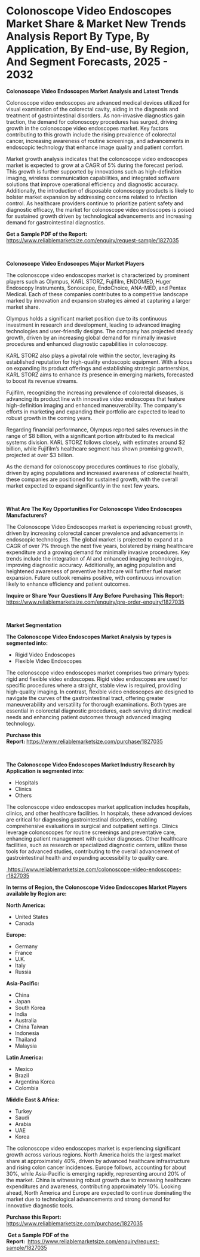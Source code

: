<p><h1>Colonoscope Video Endoscopes Market Share & Market New Trends Analysis Report By Type, By Application, By End-use, By Region, And Segment Forecasts, 2025 - 2032</h1></p><p><strong>Colonoscope Video Endoscopes Market Analysis and Latest Trends</strong></p>
<p><p>Colonoscope video endoscopes are advanced medical devices utilized for visual examination of the colorectal cavity, aiding in the diagnosis and treatment of gastrointestinal disorders. As non-invasive diagnostics gain traction, the demand for colonoscopy procedures has surged, driving growth in the colonoscope video endoscopes market. Key factors contributing to this growth include the rising prevalence of colorectal cancer, increasing awareness of routine screenings, and advancements in endoscopic technology that enhance image quality and patient comfort.</p><p>Market growth analysis indicates that the colonoscope video endoscopes market is expected to grow at a CAGR of 5% during the forecast period. This growth is further supported by innovations such as high-definition imaging, wireless communication capabilities, and integrated software solutions that improve operational efficiency and diagnostic accuracy. Additionally, the introduction of disposable colonoscopy products is likely to bolster market expansion by addressing concerns related to infection control. As healthcare providers continue to prioritize patient safety and diagnostic efficacy, the market for colonoscope video endoscopes is poised for sustained growth driven by technological advancements and increasing demand for gastrointestinal diagnostics.</p></p>
<p><strong>Get a Sample PDF of the Report:&nbsp;</strong> <a href="https://www.reliablemarketsize.com/enquiry/request-sample/1827035?utm_campaign=3564&utm_medium=2&utm_source=Github&utm_content=ia&utm_term=14042025&utm_id=colonoscope-video-endoscopes">https://www.reliablemarketsize.com/enquiry/request-sample/1827035</a></p>
<p>&nbsp;</p>
<p><strong>Colonoscope Video Endoscopes Major Market Players</strong></p>
<p><p>The colonoscope video endoscopes market is characterized by prominent players such as Olympus, KARL STORZ, Fujifilm, ENDOMED, Huger Endoscopy Instruments, Sonoscape, EndoChoice, ANA-MED, and Pentax Medical. Each of these companies contributes to a competitive landscape marked by innovation and expansion strategies aimed at capturing a larger market share.</p><p>Olympus holds a significant market position due to its continuous investment in research and development, leading to advanced imaging technologies and user-friendly designs. The company has projected steady growth, driven by an increasing global demand for minimally invasive procedures and enhanced diagnostic capabilities in colonoscopy.</p><p>KARL STORZ also plays a pivotal role within the sector, leveraging its established reputation for high-quality endoscopic equipment. With a focus on expanding its product offerings and establishing strategic partnerships, KARL STORZ aims to enhance its presence in emerging markets, forecasted to boost its revenue streams.</p><p>Fujifilm, recognizing the increasing prevalence of colorectal diseases, is advancing its product line with innovative video endoscopes that feature high-definition imaging and enhanced maneuverability. The company's efforts in marketing and expanding their portfolio are expected to lead to robust growth in the coming years.</p><p>Regarding financial performance, Olympus reported sales revenues in the range of $8 billion, with a significant portion attributed to its medical systems division. KARL STORZ follows closely, with estimates around $2 billion, while Fujifilm’s healthcare segment has shown promising growth, projected at over $3 billion. </p><p>As the demand for colonoscopy procedures continues to rise globally, driven by aging populations and increased awareness of colorectal health, these companies are positioned for sustained growth, with the overall market expected to expand significantly in the next few years.</p></p>
<p>&nbsp;</p>
<p><strong>What Are The Key Opportunities For Colonoscope Video Endoscopes Manufacturers?</strong></p>
<p><p>The Colonoscope Video Endoscopes market is experiencing robust growth, driven by increasing colorectal cancer prevalence and advancements in endoscopic technologies. The global market is projected to expand at a CAGR of over 7% through the next five years, bolstered by rising healthcare expenditure and a growing demand for minimally invasive procedures. Key trends include the integration of AI and enhanced imaging technologies, improving diagnostic accuracy. Additionally, an aging population and heightened awareness of preventive healthcare will further fuel market expansion. Future outlook remains positive, with continuous innovation likely to enhance efficiency and patient outcomes.</p></p>
<p><strong>Inquire or Share Your Questions If Any Before Purchasing This Report:</strong> <a href="https://www.reliablemarketsize.com/enquiry/pre-order-enquiry/1827035?utm_campaign=3564&utm_medium=2&utm_source=Github&utm_content=ia&utm_term=14042025&utm_id=colonoscope-video-endoscopes">https://www.reliablemarketsize.com/enquiry/pre-order-enquiry/1827035</a></p>
<p>&nbsp;</p>
<p><strong>Market Segmentation</strong></p>
<p><strong>The Colonoscope Video Endoscopes Market Analysis by types is segmented into:</strong></p>
<p><ul><li>Rigid Video Endoscopes</li><li>Flexible Video Endoscopes</li></ul></p>
<p><p>The colonoscope video endoscopes market comprises two primary types: rigid and flexible video endoscopes. Rigid video endoscopes are used for specific procedures where a straight, stable view is required, providing high-quality imaging. In contrast, flexible video endoscopes are designed to navigate the curves of the gastrointestinal tract, offering greater maneuverability and versatility for thorough examinations. Both types are essential in colorectal diagnostic procedures, each serving distinct medical needs and enhancing patient outcomes through advanced imaging technology.</p></p>
<p><strong>Purchase this Report:&nbsp;</strong><a href="https://www.reliablemarketsize.com/purchase/1827035?utm_campaign=3564&utm_medium=2&utm_source=Github&utm_content=ia&utm_term=14042025&utm_id=colonoscope-video-endoscopes">https://www.reliablemarketsize.com/purchase/1827035</a></p>
<p>&nbsp;</p>
<p><strong>The Colonoscope Video Endoscopes Market Industry Research by Application is segmented into:</strong></p>
<p><ul><li>Hospitals</li><li>Clinics</li><li>Others</li></ul></p>
<p><p>The colonoscope video endoscopes market application includes hospitals, clinics, and other healthcare facilities. In hospitals, these advanced devices are critical for diagnosing gastrointestinal disorders, enabling comprehensive evaluations in surgical and outpatient settings. Clinics leverage colonoscopes for routine screenings and preventative care, enhancing patient management with quicker diagnoses. Other healthcare facilities, such as research or specialized diagnostic centers, utilize these tools for advanced studies, contributing to the overall advancement of gastrointestinal health and expanding accessibility to quality care.</p></p>
<p><a href="https://www.reliablemarketsize.com/colonoscope-video-endoscopes-r1827035?utm_campaign=3564&utm_medium=2&utm_source=Github&utm_content=ia&utm_term=14042025&utm_id=colonoscope-video-endoscopes">&nbsp;https://www.reliablemarketsize.com/colonoscope-video-endoscopes-r1827035</a></p>
<p><strong>In terms of Region, the Colonoscope Video Endoscopes Market Players available by Region are:</strong></p>
<p>
    <p> <strong> North America: </strong>
        <ul>
            <li>United States</li>
            <li>Canada</li>
        </ul>
        </p> 
    <p> <strong> Europe: </strong>
        <ul>
            <li>Germany</li>
            <li>France</li>
            <li>U.K.</li>
            <li>Italy</li>
            <li>Russia</li>
        </ul>
        </p> 
    <p> <strong> Asia-Pacific: </strong>
        <ul>
            <li>China</li>
            <li>Japan</li>
            <li>South Korea</li>
            <li>India</li>
            <li>Australia</li>
            <li>China Taiwan</li>
            <li>Indonesia</li>
            <li>Thailand</li>
            <li>Malaysia</li>
        </ul>
        </p> 
    <p> <strong> Latin America: </strong>
        <ul>
            <li>Mexico</li>
            <li>Brazil</li>
            <li>Argentina Korea</li>
            <li>Colombia</li>
        </ul>
        </p> 
    <p> <strong> Middle East & Africa: </strong>
        <ul>
            <li>Turkey</li>
            <li>Saudi</li>
            <li>Arabia</li>
            <li>UAE</li>
            <li>Korea</li>
        </ul>
    </p>
    </p>
<p><p>The colonoscope video endoscopes market is experiencing significant growth across various regions. North America holds the largest market share at approximately 40%, driven by advanced healthcare infrastructure and rising colon cancer incidences. Europe follows, accounting for about 30%, while Asia-Pacific is emerging rapidly, representing around 20% of the market. China is witnessing robust growth due to increasing healthcare expenditures and awareness, contributing approximately 10%. Looking ahead, North America and Europe are expected to continue dominating the market due to technological advancements and strong demand for innovative diagnostic tools.</p></p>
<p><strong>Purchase this Report: </strong><a href="https://www.reliablemarketsize.com/purchase/1827035?utm_campaign=3564&utm_medium=2&utm_source=Github&utm_content=ia&utm_term=14042025&utm_id=colonoscope-video-endoscopes">https://www.reliablemarketsize.com/purchase/1827035</a></p>
<p>&nbsp;<strong>Get a Sample PDF of the Report:&nbsp;&nbsp;</strong><a href="https://www.reliablemarketsize.com/enquiry/request-sample/1827035?utm_campaign=3564&utm_medium=2&utm_source=Github&utm_content=ia&utm_term=14042025&utm_id=colonoscope-video-endoscopes">https://www.reliablemarketsize.com/enquiry/request-sample/1827035</a></p>
<p><strong></strong></p>
<p><p></p><p></p><p></p></p>